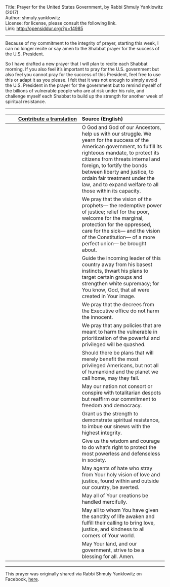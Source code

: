 <html>
<head></head>
<body>
Title: Prayer for the United States Government, by Rabbi Shmuly Yanklowitz (2017)<br />
Author: shmuly.yanklowitz<br />
License: for license, please consult the following link.<br />
Link: <a href="http://opensiddur.org/?p=14985">http://opensiddur.org/?p=14985</a>
<p />
<hr />

Because of my commitment to the integrity of prayer, starting this week, I can no longer recite or say amen to the Shabbat prayer for the success of the U.S. President.

So I have drafted a new prayer that I will plan to recite each Shabbat morning. If you also feel it’s important to pray for the U.S. government but also feel you cannot pray for the success of this President, feel free to use this or adapt it as you please. I felt that it was not enough to simply avoid the U.S. President in the prayer for the government but to remind myself of the billions of vulnerable people who are at risk under his rule, and challenge myself each Shabbat to build up the strength for another week of spiritual resistance.

<hr />

<table style="margin-left: auto;margin-right: auto;" class="draggable">
<thead><tr><th id="x" style="text-align: right;"><a href="/contributing/upload/">Contribute a translation</a></th><th style="text-align: left;">Source (English)</th></tr></thead>
<tbody>
<tr><td style="vertical-align:top;" width="46%">
<div class="liturgy" style="text-align: right;"><span lang="he">

</span></div></td>
 
<td width="53%"><div class="english">
O God and God of our Ancestors, 
help us with our struggle. 
We yearn for the success of the American government, 
to fulfill its righteous mandate, 
to protect its citizens from threats internal and foreign, 
to fortify the bonds between liberty and justice, 
to ordain fair treatment under the law, 
and to expand welfare 
to all those within its capacity.
</div></td></tr>


<tr><td style="vertical-align:top;" width="46%">
<div class="liturgy"><span lang="he">

</span></div></td>
 
<td width="53%"><div class="english">
We pray that the vision of the prophets—
the redemptive power of justice; 
relief for the poor, 
welcome for the marginal, 
protection for the oppressed, 
care for the sick—
and the vision of the Constitution— 
of a more perfect union— 
be brought about. 
</div></td></tr>


<tr><td style="vertical-align:top;" width="46%">
<div class="liturgy"><span lang="he">

</span></div></td>
 
<td width="53%"><div class="english">
Guide the incoming leader of this country 
away from his basest instincts, 
thwart his plans 
to target certain groups 
and strengthen white supremacy; 
for You know, God,
that all were created 
in Your image.
</div></td></tr>


<tr><td style="vertical-align:top;" width="46%">
<div class="liturgy"><span lang="he">

</span></div></td>
 
<td width="53%"><div class="english">
We pray that the decrees 
from the Executive office 
do not harm the innocent. 
</div></td></tr>


<tr><td style="vertical-align:top;" width="46%">
<div class="liturgy"><span lang="he">

</span></div></td>
 
<td width="53%"><div class="english">
We pray that any policies 
that are meant to harm the vulnerable 
in prioritization of the powerful and privileged 
will be quashed. 
</div></td></tr>


<tr><td style="vertical-align:top;" width="46%">
<div class="liturgy"><span lang="he">

</span></div></td>
 
<td width="53%"><div class="english">
Should there be plans 
that will merely benefit 
the most privileged Americans, 
but not all of humankind 
and the planet we call home, 
may they fail. 
</div></td></tr>


<tr><td style="vertical-align:top;" width="46%">
<div class="liturgy"><span lang="he">

</span></div></td>
 
<td width="53%"><div class="english">
May our nation not consort or conspire 
with totalitarian despots 
but reaffirm our commitment 
to freedom and democracy. 
</div></td></tr>


<tr><td style="vertical-align:top;" width="46%">
<div class="liturgy"><span lang="he">

</span></div></td>
 
<td width="53%"><div class="english">
Grant us the strength 
to demonstrate spiritual resistance, 
to imbue our sinews with the highest integrity. 
</div></td></tr>


<tr><td style="vertical-align:top;" width="46%">
<div class="liturgy"><span lang="he">

</span></div></td>
 
<td width="53%"><div class="english">
Give us the wisdom and courage 
to do what’s right 
to protect the most powerless and defenseless 
in society.
</div></td></tr>


<tr><td style="vertical-align:top;" width="46%">
<div class="liturgy"><span lang="he">

</span></div></td>
 
<td width="53%"><div class="english">
May agents of hate 
who stray from Your holy vision of love and justice, 
found within and outside our country, 
be averted. 
</div></td></tr>


<tr><td style="vertical-align:top;" width="46%">
<div class="liturgy"><span lang="he">

</span></div></td>
 
<td width="53%"><div class="english">
May all of Your creations 
be handled mercifully. 
</div></td></tr>


<tr><td style="vertical-align:top;" width="46%">
<div class="liturgy"><span lang="he">

</span></div></td>
 
<td width="53%"><div class="english">
May all to whom You have given the sanctity of life 
awaken and fulfill their calling 
to bring love, 
justice, 
and kindness 
to all corners of Your world.
</div></td></tr>


<tr><td style="vertical-align:top;" width="46%">
<div class="liturgy"><span lang="he">

</span></div></td>
 
<td width="53%"><div class="english">
May Your land, 
and our government, 
strive to be a blessing for all. 
Amen.
</div></td></tr>
</tbody></table>

<hr />

This prayer was originally shared via Rabbi Shmuly Yanklowitz on Facebook, <a href="https://www.facebook.com/photo.php?fbid=10153980842026307&set=a.488064961306.265270.505586306&type=3">here</a>.
</body>
</html>